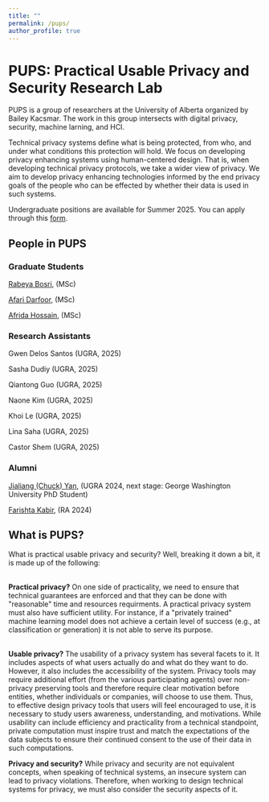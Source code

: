 ```yaml
---
title: ""
permalink: /pups/
author_profile: true
---
```


<h1> PUPS: Practical Usable Privacy and Security Research Lab</h1>
PUPS is a group of researchers at the University of Alberta organized by Bailey Kacsmar. The work in this group intersects with digital privacy, security, machine larning, and HCI.

Technical privacy systems define what is being protected, from who, and under what conditions this protection will hold. We focus on developing privacy enhancing systems using human-centered design. That is, when developing technical privacy protocols, we take a wider view of privacy. We aim to develop privacy enhancing technologies informed by the end privacy goals of the people who can be effected by whether their data is used in such systems.


Undergraduate positions are available for Summer 2025. You can apply through this <a href="https://docs.google.com/forms/d/e/1FAIpQLSdjsM8GRCPVVi8W8ULXuX0cGUr9cwGwiIB1O1j9j31i8t0MgA/viewform?usp=header">form</a>. 

<h2>People in PUPS</h2>

<h3>Graduate Students</h3>

<!--Alaa Alajmy, (incoming PhD, co-supervised with Carrie Demmans-Epp)-->

[Rabeya Bosri](https://rabeya-bosri.github.io/bosri/index.html), (MSc)

<!--Miriam Bakija, (incoming MSc)

Gwen Delos Santos, (incoming MSc)-->

[Afari Darfoor](http://kwesidarfoor.com/about), (MSc)

<!--Samuel Feldman, (incoming MSc)-->

[Afrida Hossain](https://afrida-hossain.github.io/website/), (MSc)

<!--Sara Jerin Prithila, (incoming MSc)-->
 
<h3>Research Assistants</h3> 

Gwen Delos Santos (UGRA, 2025)

Sasha Dudiy (UGRA, 2025)

Qiantong Guo  (UGRA, 2025)

Naone Kim (UGRA, 2025)

Khoi Le (UGRA, 2025)

Lina Saha (UGRA, 2025)

Castor Shem (UGRA, 2025)


<h3>Alumni</h3>

[Jialiang (Chuck) Yan](https://www.chuckyan.com/), (UGRA 2024, next stage: George Washington University PhD Student)

[Farishta Kabir](https://farishta4898.github.io/), (RA 2024)



 
 

 
<h2>What is PUPS?</h2>
What is practical usable privacy and security? Well, breaking it down a bit, it is made up of the following:
<!--
<img src="/files/cycle.png" alt="Human Centered Cycle" width="700"> 
</p>-->
<br/><br/>

<b>Practical privacy?</b>
On one side of practicality, we need to ensure that technical guarantees are enforced and that they can be done with "reasonable" time and resources requirments. A practical privacy system must also have sufficient utility. For instance, if a "privately trained" machine learning model does not achieve a certain level of success (e.g., at classification or generation) it is not able to serve its purpose. 
<br/><br/>

<b>Usable privacy?</b>
The usability of a privacy system has several facets to it. It includes aspects of what users actually do and what do they want to do. However, it also includes the accessibility of the system. Privacy tools may require additional effort (from the various participating agents) over non-privacy preserving tools and therefore require clear motivation before entities, whether individuals or companies, will choose to use them.
Thus, to effective design privacy tools that users will feel encouraged to use, it is necessary to study users awareness, understanding, and motivations.
While usability can include efficiency and practicality from a technical standpoint, private computation must inspire trust and match the expectations of the data subjects to ensure their continued consent to the use of their data in such computations. 


<b>Privacy and security?</b> While privacy and security are not equivalent concepts, when speaking of technical systems, an insecure system can lead to privacy violations. Therefore, when working to design technical systems for privacy, we must also consider the security aspects of it. 

